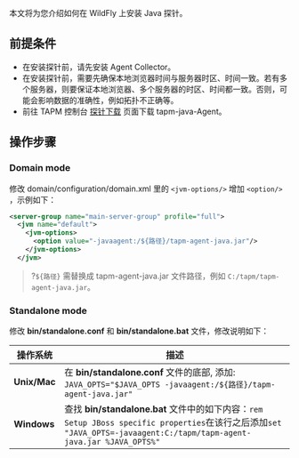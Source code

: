 本文将为您介绍如何在 WildFly 上安装 Java 探针。





## 前提条件


- 在安装探针前，请先安装 Agent Collector。
- 在安装探针前，需要先确保本地浏览器时间与服务器时区、时间一致。若有多个服务器，则要保证本地浏览器、多个服务器的时区、时间都一致。否则，可能会影响数据的准确性，例如拓扑不正确等。
- 前往 TAPM 控制台 [探针下载](https://console.cloud.tencent.com/monitor/tapm/addagent) 页面下载 tapm-java-Agent。



##  操作步骤

### Domain mode

修改 domain/configuration/domain.xml 里的 `<jvm-options/>` 增加 `<option/> `，示例如下：

```xml
<server-group name="main-server-group" profile="full">
  <jvm name="default">
    <jvm-options>
      <option value="-javaagent:/${路径}/tapm-agent-java.jar"/>
    </jvm-options>
  </jvm>
```

> ?`${路径}` 需替换成 tapm-agent-java.jar 文件路径，例如  `C:/tapm/tapm-agent-java.jar`。

### Standalone mode

修改 **bin/standalone.conf** 和 **bin/standalone.bat** 文件，修改说明如下：

| 操作系统          | 描述                                                         |
| ----------------- | ------------------------------------------------------------ |
| **Unix/Mac** | 在 **bin/standalone.conf** 文件的底部, 添加: `JAVA_OPTS="$JAVA_OPTS -javaagent:/${路径}/tapm-agent-java.jar"` |
| **Windows**       | 查找 **bin/standalone.bat** 文件中的如下内容：`rem Setup JBoss specific properties`在该行之后添加`set "JAVA_OPTS=-javaagent:C:/tapm/tapm-agent-java.jar %JAVA_OPTS%"` |


